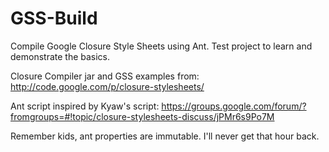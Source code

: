 GSS-Build
=========

Compile Google Closure Style Sheets using Ant.
Test project to learn and demonstrate the basics.

Closure Compiler jar and GSS examples from:
http://code.google.com/p/closure-stylesheets/

Ant script inspired by Kyaw's script:
https://groups.google.com/forum/?fromgroups=#!topic/closure-stylesheets-discuss/jPMr6s9Po7M

Remember kids, ant properties are immutable. I'll never get that hour back.